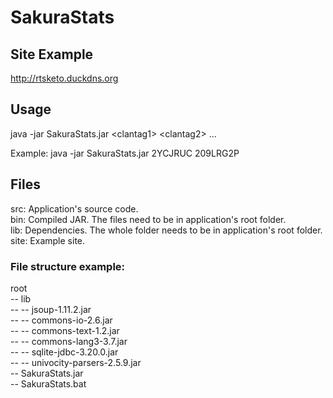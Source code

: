 # SakuraStats

## Site Example

http://rtsketo.duckdns.org



## Usage

java -jar SakuraStats.jar \<clantag1\> \<clantag2\> ...

Example: java -jar SakuraStats.jar 2YCJRUC 209LRG2P



## Files

src: Application's source code.<br>
bin: Compiled JAR. The files need to be in application's root folder.<br>
lib: Dependencies. The whole folder needs to be in application's root folder.<br>
site: Example site.<br>



### File structure example:

root<br>
-- lib<br>
-- -- jsoup-1.11.2.jar<br>
-- -- commons-io-2.6.jar<br>
-- -- commons-text-1.2.jar<br>
-- -- commons-lang3-3.7.jar<br>
-- -- sqlite-jdbc-3.20.0.jar<br>
-- -- univocity-parsers-2.5.9.jar<br>
-- SakuraStats.jar<br>
-- SakuraStats.bat<br>